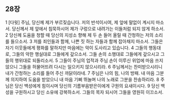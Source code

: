 ## 28장
1 [다윗] 주님, 당신께 제가 부르짖습니다. 저의 반석이시여, 제 앞에 말없이 계시지 마소서. 당신께서 제 앞에서 침묵하시어 제가 구렁으로 내려가는 이들처럼 되지 않게 하소서.
2 당신께 도움을 청할 때 당신의 지성소 향해 제 두 손 들어 올릴 때 간청하는 저의 소리를 들으소서.
3 저를 죄인들과 함께, 나쁜 짓 하는 자들과 함께 잡아채지 마소서. 그들은 자기 이웃들에게 평화를 말하지만 마음에는 악이 도사리고 있습니다.
4 그들의 행동대로, 그들의 악한 행실대로 그들에게 갚으소서. 그들 손의 소행대로 그들에게 갚으시고 그들의 행위대로 되돌리소서.
5 그들이 주님의 업적과 주님 손이 이루신 위업에 마음 쓰지 않으니 그들을 허물어뜨려 다시는 일으키지 않으시리라.
6 주님께서는 찬미받으시리니 내가 간청하는 소리를 들어 주신 까닭이라네.
7 주님은 나의 힘, 나의 방패. 내 마음 그분께 의지하여 도움을 받았으니 내 마음 기뻐 뛰놀며 나의 노래로 그분을 찬송하리라.
8 주님은 당신 백성에게 힘이시며 당신의 기름부음받은이에게 구원의 요새이시다.
9 당신 백성을 구원하시고 당신 소유에 강복하소서. 그들의 목자 되시어 그들을 영원히 이끄소서.
